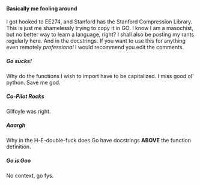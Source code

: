 #### Basically me fooling around
I got hooked to EE274, and Stanford has the Stanford Compression Library. This is just me shamelessly trying to copy it in GO. I know I am a masochist, but no better way to learn a language, right?
I shall also be posting my rants regularly here. And in the docstrings. If you want to use this for anything even remotely _professional_ I would recommend you edit the comments.
##### Go sucks!
Why do the functions I wish to import have to be capitalized. I miss good ol' python. Save me god.
##### Co-Pilot Rocks
Gilfoyle was right. 
##### Aaargh
Why in the H-E-double-fuck does Go have docstrings **ABOVE** the function definition. 
##### Go is Goo
No context, go fys.